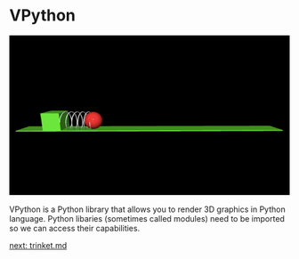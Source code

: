 # VPython

![Alt text](image-4.png)

VPython is a Python library that allows you to render 3D graphics in Python language. Python libaries (sometimes called modules) need to be imported so we can access their capabilities. 

[next: trinket.md](/08_trinket.md)